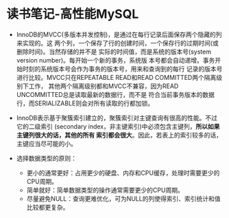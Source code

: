 # 读书笔记-高性能MySQL

- InnoDB的MVCC(多版本并发控制)，是通过在每行记录后面保存两个隐藏的列来实现的。这
两个列，一个保存了行的创建时间，一个保存行的过期时间(或删除时间)。当然存储的并不是
实际的时间值，而是系统的版本号(system version number)。每开始一个新的事务，系统版
本号都会自动递增。事务开始时刻的系统版本号会作为事务的版本号，用来和查询到的每行
记录的版本号进行比较。MVCC只在REPEATABLE READ和READ COMMITTED两个隔离级别下工作，
其他两个隔离级别都和MVCC不兼容，因为READ UNCOMMITTED总是读取最新的数据行，而不是
符合当前事务版本的数据行，而SERIALIZABLE则会对所有读取的行都加锁。

- InnoDB表示基于聚簇索引建立的，聚簇索引对主键查询有很高的性能。不过它的二级索引
(secondary index，非主键索引)中必须包含主键列，**所以如果主键列很大的话，其他的所有
索引都会很大**。因此，若表上的索引较多的话，主键应当尽可能的小。

- 选择数据类型的原则：
    - 更小的通常更好：占用更少的硬盘、内存和CPU缓存，处理时需要更少的CPU周期。
    - 简单就好：简单数据类型的操作通常需要更少的CPU周期。
    - 尽量避免NULL：查询更难优化，可为NULL的列使得索引、索引统计和值比较都更复杂。
